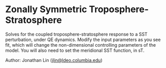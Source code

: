# Zonally Symmetric Troposphere-Stratosphere

Solves for the coupled troposphere-stratosphere response to a SST perturbation, under QE dynamics. Modify the input parameters as you see fit, which will change the non-dimensional controlling parameters of the model. You will also need to set the meridional SST function, in sT.

Author: Jonathan Lin (jlin@ldeo.columbia.edu)
